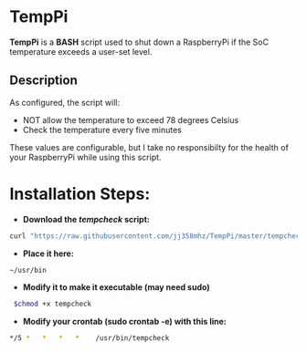 TempPi
======

**TempPi** is a **BASH** script used to shut down a RaspberryPi if the SoC temperature exceeds a user-set level.

## Description

As configured, the script will:

* NOT allow the temperature to exceed 78 degrees Celsius
* Check the temperature every five minutes
 
These values are configurable, but I take no responsibilty for the health of your RaspberryPi while using this script.

# Installation Steps:

* **Download the *tempcheck* script:**

```bash
curl "https://raw.githubusercontent.com/jj358mhz/TempPi/master/tempcheck" -o tempcheck
```

* **Place it here:**

```bash
~/usr/bin
```

* **Modify it to make it executable (may need sudo)**

```bash
 $chmod +x tempcheck
```

* **Modify your crontab (sudo crontab -e) with this line:**

```bash
*/5 *   *   *   *    /usr/bin/tempcheck
```
